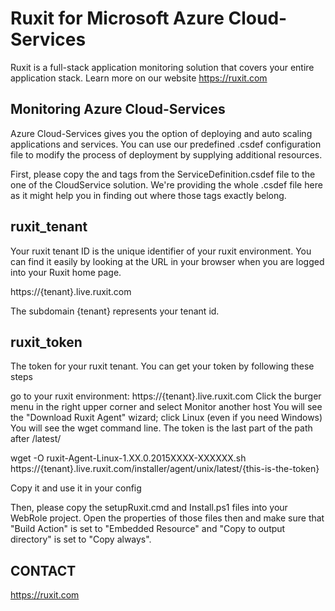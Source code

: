 Ruxit for Microsoft Azure Cloud-Services
========================================

Ruxit is a full-stack application monitoring solution that covers your entire application stack. Learn more on our website https://ruxit.com

Monitoring Azure Cloud-Services
-------------------------------

Azure Cloud-Services gives you the option of deploying and auto scaling applications and services.
You can use our predefined .csdef configuration file to modify the process of deployment by supplying additional resources. 

First, please copy the <LocalResources> and <Startup> tags from the ServiceDefinition.csdef file to the one of the CloudService solution. We're providing the whole .csdef file here as it might help you in finding out where those tags exactly belong.

ruxit_tenant
------------
Your ruxit tenant ID is the unique identifier of your ruxit environment. You can find it easily by looking at the URL in your browser when you are logged into your Ruxit home page.

https://{tenant}.live.ruxit.com

The subdomain {tenant} represents your tenant id.

ruxit_token
-----------
The token for your ruxit tenant. You can get your token by following these steps

go to your ruxit environment: https://{tenant}.live.ruxit.com
Click the burger menu in the right upper corner and select Monitor another host
You will see the "Download Ruxit Agent" wizard; click Linux (even if you need Windows)
You will see the wget command line. The token is the last part of the path after /latest/

wget -O ruxit-Agent-Linux-1.XX.0.2015XXXX-XXXXXX.sh https://{tenant}.live.ruxit.com/installer/agent/unix/latest/{this-is-the-token}

Copy it and use it in your config

Then, please copy the setupRuxit.cmd and Install.ps1 files into your WebRole project. Open the properties of those files then and make sure that "Build Action" is set to "Embedded Resource" and "Copy to output directory" is set to "Copy always".


CONTACT
-------

https://ruxit.com




